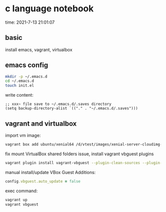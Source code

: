 # c language notebook

time: 2021-7-13 21:01:07

## basic

install emacs, vagrant, virtualbox

## emacs config

```bash
mkdir -p ~/.emacs.d
cd ~/.emacs.d
touch init.el
```

write content:

```elisp
;; xxx~ file save to ~/.emacs.d/.saves directory
(setq backup-directory-alist `(("." . "~/.emacs.d/.saves")))
```

## vagrant and virtualbox

import vm image:

```bash
vagrant box add ubuntu/xenial64 /d/vtest/images/xenial-server-cloudimg-amd64-vagrant.box
```

fix mount VirtualBox shared folders issue, install vagrant vbguest plugins

```bash
vagrant plugin install vagrant-vbguest --plugin-clean-sources --plugin-source https://gems.ruby-china.com/
```

manual install/update VBox Guest Additions: 

```ruby
config.vbguest.auto_update = false
```

exec command:
```bash
vagrant up
vagrant vbguest
```
